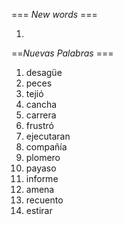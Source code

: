 === *New words* ===

1. 

==*Nuevas Palabras* ===

1. desagüe
2. peces
3. tejió
4. cancha
5. carrera
6. frustró
7. ejecutaran
8. compañía
9. plomero  
10. payaso
11. informe
12. amena
13. recuento
14. estirar

